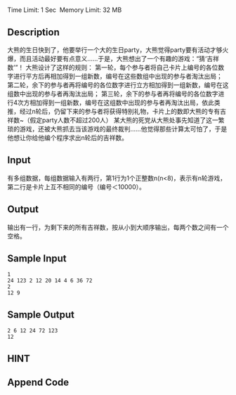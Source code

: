 # 
Time Limit: 1 Sec  Memory Limit: 32 MB


## Description
大熊的生日快到了，他要举行一个大的生日party，大熊觉得party要有活动才够火爆，而且活动最好要有点意义……于是，大熊想出了一个有趣的游戏：“猜‘吉祥数’”！
大熊设计了这样的规则：
第一轮，每个参与者将自己卡片上编号的各位数字进行平方后再相加得到一组新数，编号在这些数组中出现的参与者淘汰出局；
第二轮，余下的参与者再将编号的各位数字进行立方相加得到一组新数，编号在这组数中出现的参与者再淘汰出局；
第三轮，余下的参与者再将编号的各位数字进行4次方相加得到一组新数，编号在这组数中出现的参与者再淘汰出局，依此类推，经过n轮后，仍留下来的参与者将获得特别礼物，卡片上的数即大熊的专有吉祥数~（假定party人数不超过200人）
某大熊的死党从大熊处事先知道了这一繁琐的游戏，还被大熊抓去当该游戏的最终裁判……他觉得那些计算太可怕了，于是他想让你给他编个程序求出n轮后的吉祥数。

## Input
有多组数据，每组数据输入有两行，第1行为1个正整数n(n<8)，表示有n轮游戏，第二行是卡片上互不相同的编号（编号＜10000）。

## Output
输出有一行，为剩下来的所有吉祥数，按从小到大顺序输出，每两个数之间有一个空格。

## Sample Input
```
1
24 123 2 12 20 14 4 6 36 72
2
12 9

```
## Sample Output
```
2 6 12 24 72 123
12

```

## HINT


## Append Code
